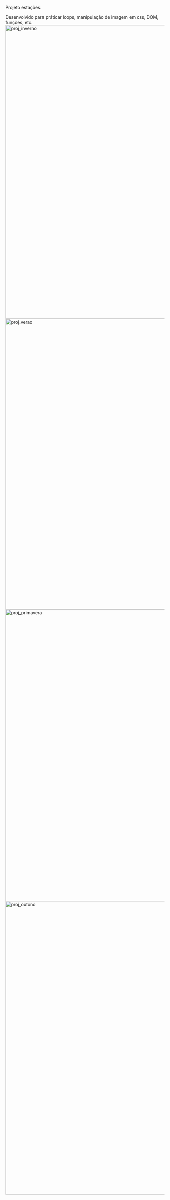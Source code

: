Projeto estações.

Desenvolvido para práticar loops, manipulação de imagem em css, DOM, funções, etc.
<img width="1875" height="927" alt="proj_inverno" src="https://github.com/user-attachments/assets/e6fd5330-15fe-420a-a1dd-db2a50064b1c" />
<img width="1876" height="917" alt="proj_verao" src="https://github.com/user-attachments/assets/7c0b5f02-4b99-4a4d-ae93-23a9eef1c48a" />
<img width="1873" height="921" alt="proj_primavera" src="https://github.com/user-attachments/assets/bb06fc64-f21e-452c-b90d-1ad2d859b3d9" />
<img width="1873" height="928" alt="proj_outono" src="https://github.com/user-attachments/assets/0f9a058b-dd71-42b4-b61d-9195a3e288e3" />
